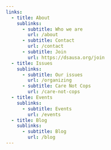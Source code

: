 ```yaml
---
links:
  - title: About
    sublinks:
      - subtitle: Who we are
        url: /about
      - subtitle: Contact
        url: /contact
      - subtitle: Join
        url: https://dsausa.org/join
  - title: Issues
    sublinks:
      - subtitle: Our issues
        url: /organizing
      - subtitle: Care Not Cops
        url: /care-not-cops
  - title: Events
    sublinks:
      - subtitle: Events
        url: /events
  - title: Blog
    sublinks:
      - subtitle: Blog
        url: /blog
---
```

